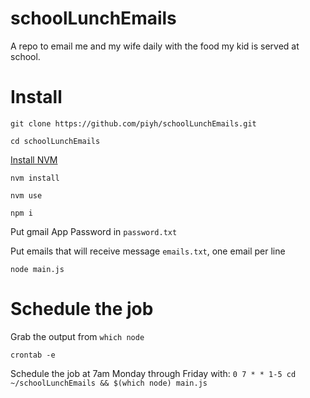 # schoolLunchEmails

A repo to email me and my wife daily with the food my kid is served at school.


# Install

`git clone https://github.com/piyh/schoolLunchEmails.git`

`cd schoolLunchEmails`

[Install NVM](https://github.com/nvm-sh/nvm)

`nvm install`

`nvm use`

`npm i`

Put gmail App Password in `password.txt`

Put emails that will receive message `emails.txt`, one email per line

`node main.js`

# Schedule the job

Grab the output from `which node`

`crontab -e`

Schedule the job at 7am Monday through Friday with:
 `0 7 * * 1-5 cd ~/schoolLunchEmails && $(which node) main.js`